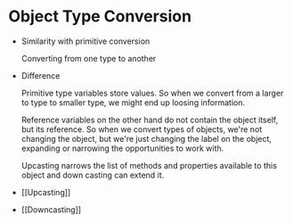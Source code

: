 # Object Type Conversion

- Similarity with primitive conversion

    Converting from one type to another

- Difference

    Primitive type variables store values. So when we convert from a larger to type to smaller type, we might end up loosing information.

    Reference variables on the other hand do not contain the object itself, but its reference. So when we convert types of objects, we're not changing the object, but we're just changing the label on the object, expanding or narrowing the opportunities to work with.

    Upcasting narrows the list of methods and properties available to this object and down casting can extend it.

- [[Upcasting]]
- [[Downcasting]]
